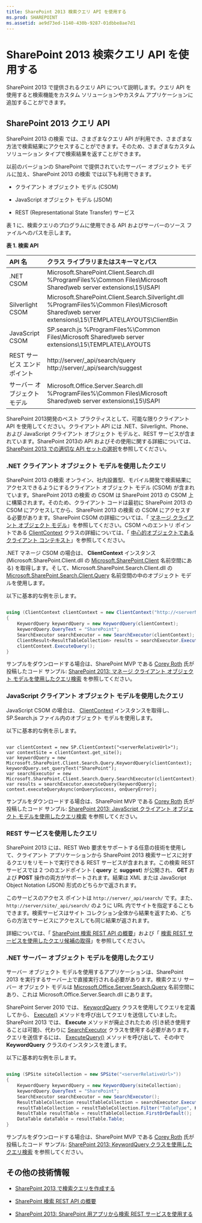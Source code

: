 ```yaml
---
title: SharePoint 2013 検索クエリ API を使用する
ms.prod: SHAREPOINT
ms.assetid: ae9d73ed-1140-430b-9287-01dbbe8ae7d1
---
```




# SharePoint 2013 検索クエリ API を使用する
SharePoint 2013 で提供されるクエリ API について説明します。クエリ API を使用すると検索機能をカスタム ソリューションやカスタム アプリケーションに追加することができます。 
## SharePoint 2013 クエリ API
<a name="bk_QueryAPIs"> </a>

SharePoint 2013 の検索 では、さまざまなクエリ API が利用でき、さまざまな方法で検索結果にアクセスすることができます。そのため、さまざまなカスタム ソリューション タイプで検索結果を返すことができます。
  
    
    
以前のバージョンの SharePoint で提供されていたサーバー オブジェクト モデルに加え、SharePoint 2013 の検索 では以下も利用できます。
  
    
    

- クライアント オブジェクト モデル (CSOM)
    
  
- JavaScript オブジェクト モデル (JSOM)
    
  
- REST (Representational State Transfer) サービス
    
  
表 1 に、検索クエリのプログラムに使用できる API およびサーバーのソース ファイルへのパスを示します。
  
    
    

**表 1. 検索 API**


|**API 名**|**クラス ライブラリまたはスキーマとパス**|
|:-----|:-----|
|.NET CSOM  <br/> |Microsoft.SharePoint.Client.Search.dll          %ProgramFiles%\\Common Files\\Microsoft Shared\\web server extensions\\15\\ISAPI  <br/> |
|Silverlight CSOM  <br/> |Microsoft.SharePoint.Client.Search.Silverlight.dll          %ProgramFiles%\\Common Files\\Microsoft Shared\\web server extensions\\15\\TEMPLATE\\LAYOUTS\\ClientBin  <br/> |
|JavaScript CSOM  <br/> |SP.search.js          %ProgramFiles%\\Common Files\\Microsoft Shared\\web server extensions\\15\\TEMPLATE\\LAYOUTS  <br/> |
|REST サービス エンドポイント  <br/> |http://server/_api/search/query          http://server/_api/search/suggest  <br/> |
|サーバー オブジェクト モデル  <br/> |Microsoft.Office.Server.Search.dll          %ProgramFiles%\\Common Files\\Microsoft Shared\\web server extensions\\15\\ISAPI  <br/> |
   
SharePoint 2013開発のベスト プラクティスとして、可能な限りクライアント API を使用してください。クライアント API には .NET、Silverlight、Phone、および JavaScript クライアント オブジェクト モデルと、REST サービスが含まれています。SharePoint 2013の API およびその使用に関する詳細については、 [SharePoint 2013 での適切な API セットの選択](choose-the-right-api-set-in-sharepoint-2013.md)を参照してください。
  
    
    

### .NET クライアント オブジェクト モデルを使用したクエリ
<a name="bk_QueryNETcsom"> </a>

SharePoint 2013 の検索 オンライン、社内設置型、モバイル開発で検索結果にアクセスできるようにするクライアント オブジェクト モデル (CSOM) が含まれています。SharePoint 2013 の検索 の CSOM は SharePoint 2013 の CSOM 上に構築されます。そのため、クライアント コードは最初に SharePoint 2013 の CSOM にアクセスしてから、SharePoint 2013 の検索 の CSOM にアクセスする必要があります。SharePoint CSOM の詳細については、「 [マネージ クライアント オブジェクト モデル](http://msdn.microsoft.com/library/8c086b11-2b8b-41ec-82ae-cd4fef0aeac6%28Office.15%29.aspx)」を参照してください。CSOM へのエントリ ポイントである  [ClientContext](https://msdn.microsoft.com/library/Microsoft.SharePoint.Client.ClientContext.aspx) クラスの詳細については、「 [中心的オブジェクトであるクライアント コンテキスト](http://msdn.microsoft.com/library/6299f0df-ab4c-40e6-b709-ec80271c99b3%28Office.15%29.aspx)」を参照してください。
  
    
    
.NET マネージ CSOM の場合は、 **ClientContext** インスタンス (Microsoft.SharePoint.Client.dll の [Microsoft.SharePoint.Client](https://msdn.microsoft.com/library/Microsoft.SharePoint.Client.aspx) 名前空間にある) を取得します。そして、Microsoft.SharePoint.Search.Client.dll の [Microsoft.SharePoint.Search.Client.Query](https://msdn.microsoft.com/library/Microsoft.SharePoint.Search.Client.Query.aspx) 名前空間の中のオブジェクト モデルを使用します。
  
    
    
以下に基本的な例を示します。
  
    
    



```cs

using (ClientContext clientContext = new ClientContext("http://<serverName>/sites/<siteCollectionPath>"))
{
    KeywordQuery keywordQuery = new KeywordQuery(clientContext);
    keywordQuery.QueryText = "SharePoint";
    SearchExecutor searchExecutor = new SearchExecutor(clientContext);
    ClientResult<ResultTableCollection> results = searchExecutor.ExecuteQuery(keywordQuery);
    clientContext.ExecuteQuery();
}
```

サンプルをダウンロードする場合は、SharePoint MVP である  [Corey Roth](http://mvp.microsoft.com/ja-jp/mvp/Corey%20Roth-4029260) 氏が投稿したコード サンプル: [SharePoint 2013: マネージ クライアント オブジェクト モデルを使用したクエリ検索](http://code.msdn.microsoft.com/Query-Search-with-the-649f1bc1) を参照してください。
  
    
    

### JavaScript クライアント オブジェクト モデルを使用したクエリ
<a name="bk_QueryJSOM"> </a>

JavaScript CSOM の場合は、 [ClientContext](https://msdn.microsoft.com/library/Microsoft.SharePoint.Client.ClientContext.aspx) インスタンスを取得し、SP.Search.js ファイル内のオブジェクト モデルを使用します。
  
    
    
以下に基本的な例を示します。
  
    
    



```

var clientContext = new SP.ClientContext("<serverRelativeUrl>");
var contextSite = clientContext.get_site();
var keywordQuery = new Microsoft.SharePoint.Client.Search.Query.KeywordQuery(clientContext); 
keywordQuery.set_queryText("SharePoint"); 
var searchExecutor = new Microsoft.SharePoint.Client.Search.Query.SearchExecutor(clientContext);  
var results = searchExecutor.executeQuery(keywordQuery); 
context.executeQueryAsync(onQuerySuccess, onQueryError);
```

サンプルをダウンロードする場合は、SharePoint MVP である  [Corey Roth](http://mvp.microsoft.com/ja-jp/mvp/Corey%20Roth-4029260) 氏が投稿したコード サンプル: [SharePoint 2013: JavaScript クライアント オブジェクト モデルを使用したクエリ検索](http://code.msdn.microsoft.com/SharePoint-2013-Querying-a629b53b) を参照してください。
  
    
    

### REST サービスを使用したクエリ
<a name="bk_QueryREST"> </a>

SharePoint 2013 には、REST Web 要求をサポートする任意の技術を使用して、クライアント アプリケーションから SharePoint 2013 検索サービスに対するクエリをリモートで実行できる REST サービスが含まれます。この検索 REST サービスでは 2 つのエンドポイント ( **query** と **suggest**) が公開され、 **GET** および **POST** 操作の両方がサポートされます。結果は XML または JavaScript Object Notation (JSON) 形式のどちらかで返されます。
  
    
    
このサービスのアクセス ポイントは  `http://server/_api/search/` です。また、 `http://server/site/_api/search/` のように URL 内でサイトを指定することもできます。検索サービスはサイト コレクション全体から結果を返すため、どちらの方法でサービスにアクセスしても同じ結果が返されます。
  
    
    
詳細については、「 [SharePoint 検索 REST API の概要](sharepoint-search-rest-api-overview.md)」および「 [検索 REST サービスを使用したクエリ候補の取得](retrieving-query-suggestions-using-the-search-rest-service.md)」を参照してください。
  
    
    

### .NET サーバー オブジェクト モデルを使用したクエリ
<a name="bk_QuerySOM"> </a>

サーバー オブジェクト モデルを使用するアプリケーションは、SharePoint 2013 を実行するサーバー上で直接実行される必要があります。検索クエリ サーバー オブジェクト モデルは  [Microsoft.Office.Server.Search.Query](https://msdn.microsoft.com/library/Microsoft.Office.Server.Search.Query.aspx) 名前空間にあり、これは Microsoft.Office.Server.Search.dll にあります。
  
    
    
SharePoint Server 2010 では、 [KeywordQuery](https://msdn.microsoft.com/library/Microsoft.Office.Server.Search.KeywordQuery.aspx) クラスを使用してクエリを定義してから、 [Execute()](https://msdn.microsoft.com/library/Microsoft.Office.Server.Search.Query.Query.Execute.aspx) メソッドを呼び出してクエリを送信していました。SharePoint 2013 では、 **Execute** メソッドが廃止されたため (引き続き使用することは可能)、代わりに [SearchExecutor](https://msdn.microsoft.com/library/Microsoft.Office.Server.Search.Query.SearchExecutor.aspx) クラスを使用する必要があります。クエリを送信するには、 [ExecuteQuery()](https://msdn.microsoft.com/library/Microsoft.Office.Server.Search.Query.SearchExecutor.ExecuteQuery.aspx) メソッドを呼び出して、その中で **KeywordQuery** クラスのインスタンスを渡します。
  
    
    
以下に基本的な例を示します。
  
    
    



```cs

using (SPSite siteCollection = new SPSite("<serverRelativeUrl>"))
{
    KeywordQuery keywordQuery = new KeywordQuery(siteCollection);
    keywordQuery.QueryText = "SharePoint";
    SearchExecutor searchExecutor = new SearchExecutor(); 
    ResultTableCollection resultTableCollection = searchExecutor.ExecuteQuery(keywordQuery); 
    resultTableCollection = resultTableCollection.Filter("TableType", KnownTableTypes.RelevantResults); 
    ResultTable resultTable = resultTableCollection.FirstOrDefault(); 
    DataTable dataTable = resultTable.Table; 
}
```

サンプルをダウンロードする場合は、SharePoint MVP である  [Corey Roth](http://mvp.microsoft.com/ja-jp/mvp/Corey%20Roth-4029260) 氏が投稿したコード サンプル: [SharePoint 2013: KeywordQuery クラスを使用したクエリ検索](http://code.msdn.microsoft.com/Query-Search-with-the-372139b5) を参照してください。
  
    
    

## その他の技術情報
<a name="bk_addresources"> </a>


-  [SharePoint 2013 で検索クエリを作成する](building-search-queries-in-sharepoint-2013.md)
    
  
-  [SharePoint 検索 REST API の概要](sharepoint-search-rest-api-overview.md)
    
  
-  [SharePoint 2013: SharePoint 用アプリから検索 REST サービスを使用する](http://code.msdn.microsoft.com/sharepoint/SharePoint-2013-Perform-a-1bf3e87d)
    
  

  
    
    
